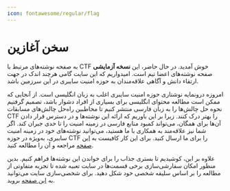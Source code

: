 ```yaml
---
icon: fontawesome/regular/flag 
---
```


# سخن آغازین
به صفحه نوشته‌های مرتبط با CTF خوش آمدید. 
در حال حاضر، این **نسخه آزمایشی** صفحه نوشته‌های اعضا تیم است. امیدواریم که این سایت گامی هرچند اندک در جهت ارتقاء دانش و آگاهی علاقه‌مندان به حوزه امنیت سایبری در این سرزمین باشد.

امروزه درونمایه نوشتاری حوزه امنیت سایبری اغلب به زبان انگلیسی است. از آنجایی که ممکن است مطالعه محتوای انگلیسی  برای بسیاری از افراد دشوار باشد، تصمیم گرفتیم نحوه حل چالش‌ها را به زبان فارسی منتشر کنیم تا مخاطبین راه‌حل چالش‌های مسابقات CTF را بهتر درک کنند. زیرا بر این باوریم که ارائه این نوشته‌ها و در دسترس قرار دادن آن‌ها برای همگان، می‌تواند کمبود منابع فارسی در زمینه امنیت را تا حدی جبران کند.
اگر شما نیز علاقه‌مند به همکاری با ما هستید، می‌توانید نوشته‌های خود در زمینه امنیت سایبری، به‌ویژه در حوزه CTF را برای ما ارسال کنید. برای این کار کافیست به [این صفحه](getStarted/contribution.md) مراجعه و آن را مطالعه کنید.

علاوه بر این، کوشیدیم تا بستری جذاب را برای خواندن این نوشته‌ها فراهم کنیم. بدین منظور امکان سفارشی‌سازی برخی قسمت‌ها در سایت تعبیه شده تا  تجربه متفاوتی از مطالعه را بر اساس سلیقه شخصی خود شکل دهید. برای شخصی‌سازی سایت می‌توانید به [این صفحه](getStarted/customization.md) بروید.

